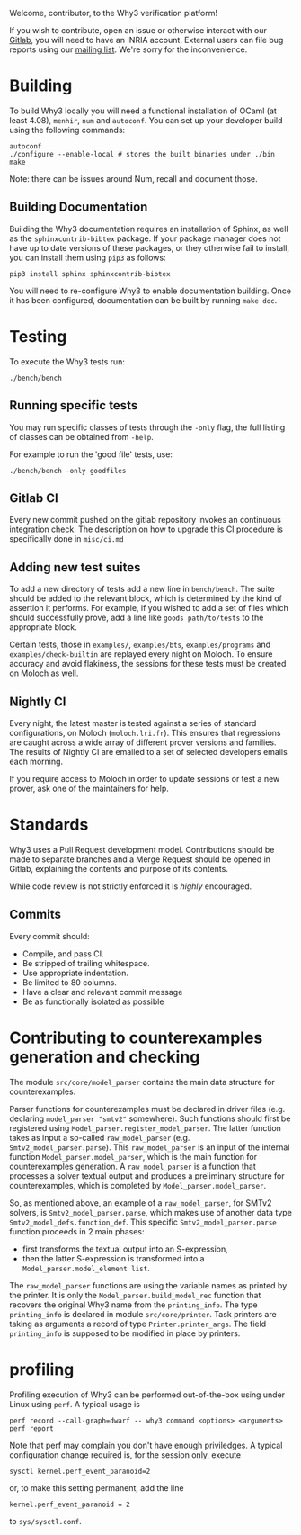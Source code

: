 Welcome, contributor, to the Why3 verification platform!

If you wish to contribute, open an issue or otherwise interact with our [Gitlab](https://gitlab.inria.fr/why3/why3), you will need to have an INRIA account.
External users can file bug reports using our [mailing list](mailto:why3-club@lists.gforge.inria.fr). We're sorry for the inconvenience.

# Building

To build Why3 locally you will need a functional installation of OCaml (at least 4.08), `menhir`, `num` and `autoconf`. You can set up your developer build using the following commands:

```
autoconf
./configure --enable-local # stores the built binaries under ./bin
make
```

Note: there can be issues around Num, recall and document those.


## Building Documentation

Building the Why3 documentation requires an installation of Sphinx, as well as the `sphinxcontrib-bibtex` package. If your package manager does not have up to date versions of these packages, or they otherwise fail to install, you can install them using `pip3` as follows:

```
pip3 install sphinx sphinxcontrib-bibtex
```

You will need to re-configure Why3 to enable documentation building. Once it has been configured, documentation can be built by running `make doc`.

# Testing

To execute the Why3 tests run:

```
./bench/bench
```

## Running specific tests

You may run specific classes of tests through the `-only` flag, the full listing of classes can be obtained from `-help`.

For example to run the 'good file' tests, use:

```
./bench/bench -only goodfiles
```

## Gitlab CI

Every new commit pushed on the gitlab repository invokes an continuous
integration check. The description on how to upgrade this CI procedure
is specifically done in `misc/ci.md`

## Adding new test suites

To add a new directory of tests add a new line in `bench/bench`. The suite should be added to the relevant block, which is determined by the kind of assertion it performs. For example, if you wished to add a set of files which should successfully prove, add a line like `goods path/to/tests` to the appropriate block.

Certain tests, those in `examples/`, `examples/bts`, `examples/programs` and `examples/check-builtin` are replayed every night on Moloch. To ensure accuracy and avoid flakiness, the sessions for these tests must be created on Moloch as well.

## Nightly CI

Every night, the latest master is tested against a series of standard
configurations, on Moloch (`moloch.lri.fr`). This ensures that
regressions are caught across a wide array of different prover
versions and families. The results of Nightly CI are emailed to a set
of selected developers emails each morning.

If you require access to Moloch in order to update sessions or test a new prover, ask one of the maintainers for help.

# Standards

Why3 uses a Pull Request development model. Contributions should be made to separate branches and a Merge Request should be opened in Gitlab, explaining the contents and purpose of its contents.

While code review is not strictly enforced it is *highly* encouraged.

## Commits

Every commit should:
- Compile, and pass CI.
- Be stripped of trailing whitespace.
- Use appropriate indentation.
- Be limited to 80 columns.
- Have a clear and relevant commit message
- Be as functionally isolated as possible

# Contributing to counterexamples generation and checking

The module `src/core/model_parser` contains the main data structure
for counterexamples.

Parser functions for counterexamples must be declared in driver files
(e.g. declaring `model_parser "smtv2"` somewhere).  Such functions
should first be registered using `Model_parser.register_model_parser`.
The latter function takes as input a so-called `raw_model_parser`
(e.g. `Smtv2_model_parser.parse`).  This `raw_model_parser` is an
input of the internal function `Model_parser.model_parser`, which is
the main function for counterexamples generation.  A
`raw_model_parser` is a function that processes a solver textual
output and produces a preliminary structure for counterexamples, which
is completed by `Model_parser.model_parser`.

So, as mentioned above, an example of a `raw_model_parser`, for SMTv2
solvers, is `Smtv2_model_parser.parse`, which makes use of another
data type `Smtv2_model_defs.function_def`.  This specific
`Smtv2_model_parser.parse` function proceeds in 2 main phases:
- first transforms the textual output into an S-expression,
- then the latter S-expression is transformed into a
  `Model_parser.model_element list`.

The `raw_model_parser` functions are using the variable names as
printed by the printer.  It is only the `Model_parser.build_model_rec`
function that recovers the original Why3 name from the
`printing_info`.  The type `printing_info` is declared in module
`src/core/printer`.  Task printers are taking as arguments a record of
type `Printer.printer_args`.  The field `printing_info` is supposed to
be modified in place by printers.

# profiling

Profiling execution of Why3 can be performed out-of-the-box using
under Linux using `perf`. A typical usage is

```
perf record --call-graph=dwarf -- why3 command <options> <arguments>
perf report
```
Note that perf may complain you don't have enough priviledges. A typical configuration change required is, for the session only, execute
```
sysctl kernel.perf_event_paranoid=2
```
or, to make this setting permanent, add the line
```
kernel.perf_event_paranoid = 2
```
to `sys/sysctl.conf`.

